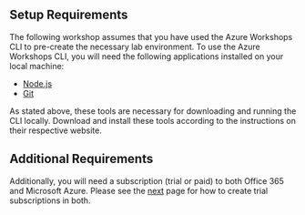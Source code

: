 ## Setup Requirements
The following workshop assumes that you have used the Azure Workshops CLI to pre-create the necessary lab environment. To use the Azure Workshops CLI, you will need the following applications installed on your local machine:
  * [Node.js](https://nodejs.org/)
  * [Git](https://git-scm.com/downloads)

As stated above, these tools are necessary for downloading and running the CLI locally. Download and install these tools according to the instructions on their respective website.

## Additional Requirements
Additionally, you will need a subscription (trial or paid) to both Office 365 and Microsoft Azure.  Please see the [next](./01_Office_365_and_Azure_Registration.md) page for how to create trial subscriptions in both.
